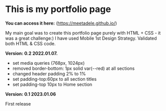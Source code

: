 # This is my portfolio page

**You can access it here:** (https://meetadele.github.io/)

My main goal was to create this portfolio page purely with HTML + CSS - it was a great challenge:) I have used Mobile 1st Design Strategy. Validated both HTML & CSS code.

**Version: 0.2 2022.01.07.**

- set media queries (768px, 1024px)
- removed border-bottom: 1px solid var(--red) at all sections
- changed header padding 2% to 1%
- set padding-top:60px to all section titles
- set padding-top 10px to Home section

**Version: 0.1 2023.01.06**

First release
